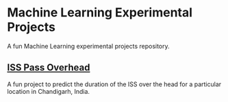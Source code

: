 # Machine Learning Experimental Projects
A fun Machine Learning experimental projects repository.

## [ISS Pass Overhead](https://github.com/abhaystoic/machine-learning/tree/master/iss-pass-over-head)

A fun project to predict the duration of the ISS over the head for a particular location in Chandigarh, India.
